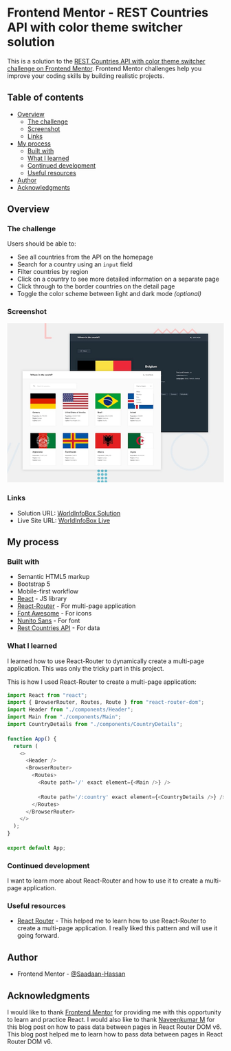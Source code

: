 # Frontend Mentor - REST Countries API with color theme switcher solution

This is a solution to the [REST Countries API with color theme switcher challenge on Frontend Mentor](https://www.frontendmentor.io/challenges/rest-countries-api-with-color-theme-switcher-5cacc469fec04111f7b848ca). Frontend Mentor challenges help you improve your coding skills by building realistic projects.

## Table of contents

- [Overview](#overview)
  - [The challenge](#the-challenge)
  - [Screenshot](#screenshot)
  - [Links](#links)
- [My process](#my-process)
  - [Built with](#built-with)
  - [What I learned](#what-i-learned)
  - [Continued development](#continued-development)
  - [Useful resources](#useful-resources)
- [Author](#author)
- [Acknowledgments](#acknowledgments)

## Overview

### The challenge

Users should be able to:

- See all countries from the API on the homepage
- Search for a country using an `input` field
- Filter countries by region
- Click on a country to see more detailed information on a separate page
- Click through to the border countries on the detail page
- Toggle the color scheme between light and dark mode _(optional)_

### Screenshot

![](./public/design/desktop-preview.jpg)

### Links

- Solution URL: [WorldInfoBox Solution](https://worldinformation.netlify.app/)
- Live Site URL: [WorldInfoBox Live](https://worldinfobox.netlify.app/)

## My process

### Built with

- Semantic HTML5 markup
- Bootstrap 5
- Mobile-first workflow
- [React](https://reactjs.org/) - JS library
- [React-Router](https://reactrouter.com/) - For multi-page application
- [Font Awesome](https://fontawesome.com/) - For icons
- [Nunito Sans](https://fonts.google.com/specimen/Nunito+Sans) - For font
- [Rest Countries API](https://restcountries.com/) - For data

### What I learned

I learned how to use React-Router to dynamically create a multi-page application. This was only the tricky part in this project.

This is how I used React-Router to create a multi-page application:

```js
import React from "react";
import { BrowserRouter, Routes, Route } from "react-router-dom";
import Header from "./components/Header";
import Main from "./components/Main";
import CountryDetails from "./components/CountryDetails";

function App() {
  return (
    <>
      <Header />
      <BrowserRouter>
        <Routes>
          <Route path='/' exact element={<Main />} />

          <Route path='/:country' exact element={<CountryDetails />} />
        </Routes>
      </BrowserRouter>
    </>
  );
}

export default App;
```

### Continued development

I want to learn more about React-Router and how to use it to create a multi-page application.

### Useful resources

- [React Router](https://reactrouter.com/en/main) - This helped me to learn how to use React-Router to create a multi-page application. I really liked this pattern and will use it going forward.

## Author

- Frontend Mentor - [@Saadaan-Hassan](https://www.frontendmentor.io/profile/Saadaan-Hassan)


## Acknowledgments

I would like to thank [Frontend Mentor](https://www.frontendmentor.io/) for providing me with this opportunity to learn and practice React. I would also like to thank [Naveenkumar M](https://plainenglish.io/blog/how-to-pass-data-between-pages-in-react-router-dom-v6) for this blog post on how to pass data between pages in React Router DOM v6. This blog post helped me to learn how to pass data between pages in React Router DOM v6.
